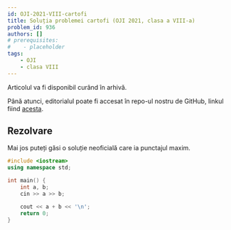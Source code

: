 ```yaml
---
id: OJI-2021-VIII-cartofi
title: Soluția problemei cartofi (OJI 2021, clasa a VIII-a)
problem_id: 936
authors: []
# prerequisites:
#    - placeholder
tags:
    - OJI
    - clasa VIII
---
```


Articolul va fi disponibil curând în arhivă.

Până atunci, editorialul poate fi accesat în repo-ul nostru de GitHub, linkul fiind [acesta](https://github.com/roalgo-discord/Romanian-Olympiad-Solutions/blob/main/OJI%20(regional%20olympiad)/2021/08.pdf).

## Rezolvare

Mai jos puteți găsi o soluție neoficială care ia punctajul maxim.

```cpp
#include <iostream>
using namespace std;

int main() {
    int a, b;
    cin >> a >> b;

    cout << a + b << '\n';
    return 0;
}
```
